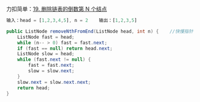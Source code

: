 力扣简单：[19. 删除链表的倒数第 N 个结点](https://leetcode-cn.com/problems/remove-nth-node-from-end-of-list/)

```js
输入：head = [1,2,3,4,5], n = 2	输出：[1,2,3,5]
```

````java
public ListNode removeNthFromEnd(ListNode head, int n) {	//快慢指针
    ListNode fast = head;
    while (n-- > 0) fast = fast.next;
    if (fast == null) return head.next;
    ListNode slow = head;
    while (fast.next != null) {
        fast = fast.next;
        slow = slow.next;
    }
    slow.next = slow.next.next;
    return head;
}
````

